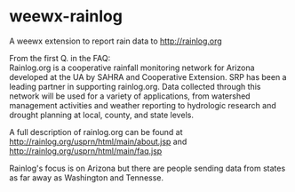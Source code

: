 # weewx-rainlog
A weewx extension to report rain data to http://rainlog.org

From the first Q. in the FAQ: <br>
Rainlog.org is a cooperative rainfall monitoring network for Arizona developed at the UA by SAHRA and Cooperative Extension. SRP has been a leading partner in supporting rainlog.org. Data collected through this network will be used for a variety of applications, from watershed management activities and weather reporting to hydrologic research and drought planning at local, county, and state levels.

A full description of rainlog.org can be found at http://rainlog.org/usprn/html/main/about.jsp and http://rainlog.org/usprn/html/main/faq.jsp

Rainlog's focus is on Arizona but there are people sending data from states as far away as Washington and Tennesse.

